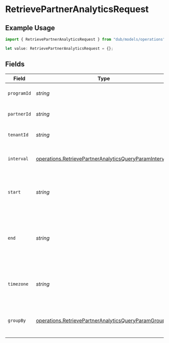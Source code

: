 # RetrievePartnerAnalyticsRequest

## Example Usage

```typescript
import { RetrievePartnerAnalyticsRequest } from "dub/models/operations";

let value: RetrievePartnerAnalyticsRequest = {};
```

## Fields

| Field                                                                                                                                   | Type                                                                                                                                    | Required                                                                                                                                | Description                                                                                                                             | Example                                                                                                                                 |
| --------------------------------------------------------------------------------------------------------------------------------------- | --------------------------------------------------------------------------------------------------------------------------------------- | --------------------------------------------------------------------------------------------------------------------------------------- | --------------------------------------------------------------------------------------------------------------------------------------- | --------------------------------------------------------------------------------------------------------------------------------------- |
| `programId`                                                                                                                             | *string*                                                                                                                                | :heavy_minus_sign:                                                                                                                      | The ID of the program to retrieve analytics for.                                                                                        |                                                                                                                                         |
| `partnerId`                                                                                                                             | *string*                                                                                                                                | :heavy_minus_sign:                                                                                                                      | The ID of the partner to retrieve analytics for.                                                                                        |                                                                                                                                         |
| `tenantId`                                                                                                                              | *string*                                                                                                                                | :heavy_minus_sign:                                                                                                                      | The ID of the tenant that created the link inside your system.                                                                          |                                                                                                                                         |
| `interval`                                                                                                                              | [operations.RetrievePartnerAnalyticsQueryParamInterval](../../models/operations/retrievepartneranalyticsqueryparaminterval.md)          | :heavy_minus_sign:                                                                                                                      | The interval to retrieve analytics for. If undefined, defaults to 24h.                                                                  |                                                                                                                                         |
| `start`                                                                                                                                 | *string*                                                                                                                                | :heavy_minus_sign:                                                                                                                      | The start date and time when to retrieve analytics from. Takes precedence over `interval`.                                              |                                                                                                                                         |
| `end`                                                                                                                                   | *string*                                                                                                                                | :heavy_minus_sign:                                                                                                                      | The end date and time when to retrieve analytics from. If not provided, defaults to the current date. Takes precedence over `interval`. |                                                                                                                                         |
| `timezone`                                                                                                                              | *string*                                                                                                                                | :heavy_minus_sign:                                                                                                                      | The IANA time zone code for aligning timeseries granularity (e.g. America/New_York). Defaults to UTC.                                   | America/New_York                                                                                                                        |
| `groupBy`                                                                                                                               | [operations.RetrievePartnerAnalyticsQueryParamGroupBy](../../models/operations/retrievepartneranalyticsqueryparamgroupby.md)            | :heavy_minus_sign:                                                                                                                      | The parameter to group the analytics data points by. Defaults to `count` if undefined.                                                  |                                                                                                                                         |